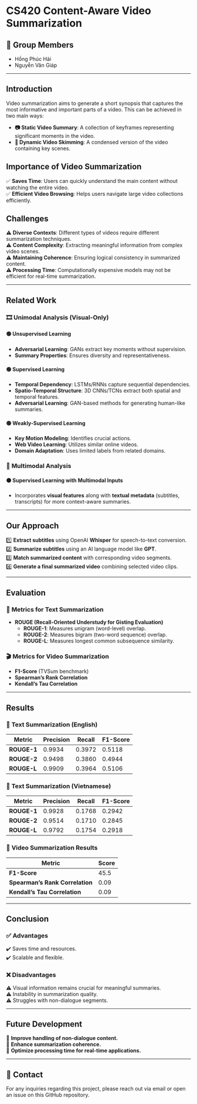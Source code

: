 # CS420 Content-Aware Video Summarization

## 👥 Group Members  

- Hồng Phúc Hải  
- Nguyễn Văn Giáp   

---

## Introduction

Video summarization aims to generate a short synopsis that captures the most informative and important parts of a video. This can be achieved in two main ways:

- **📷 Static Video Summary**: A collection of keyframes representing significant moments in the video.  
- **🎥 Dynamic Video Skimming**: A condensed version of the video containing key scenes.  

## Importance of Video Summarization

✅ **Saves Time**: Users can quickly understand the main content without watching the entire video.  
✅ **Efficient Video Browsing**: Helps users navigate large video collections efficiently.  

## Challenges

⚠️ **Diverse Contexts**: Different types of videos require different summarization techniques.  
⚠️ **Content Complexity**: Extracting meaningful information from complex video scenes.  
⚠️ **Maintaining Coherence**: Ensuring logical consistency in summarized content.  
⚠️ **Processing Time**: Computationally expensive models may not be efficient for real-time summarization.  

---

## Related Work

### 🎞️ **Unimodal Analysis (Visual-Only)**  

#### 🟢 **Unsupervised Learning**  
- **Adversarial Learning**: GANs extract key moments without supervision.  
- **Summary Properties**: Ensures diversity and representativeness.  

#### 🟢 **Supervised Learning**  
- **Temporal Dependency**: LSTMs/RNNs capture sequential dependencies.  
- **Spatio-Temporal Structure**: 3D CNNs/TCNs extract both spatial and temporal features.  
- **Adversarial Learning**: GAN-based methods for generating human-like summaries.  

#### 🟢 **Weakly-Supervised Learning**  
- **Key Motion Modeling**: Identifies crucial actions.  
- **Web Video Learning**: Utilizes similar online videos.  
- **Domain Adaptation**: Uses limited labels from related domains.  

### 📡 **Multimodal Analysis**  

#### 🟠 **Supervised Learning with Multimodal Inputs**  
- Incorporates **visual features** along with **textual metadata** (subtitles, transcripts) for more context-aware summaries.  

---

## Our Approach  

1️⃣ **Extract subtitles** using OpenAI **Whisper** for speech-to-text conversion.  
2️⃣ **Summarize subtitles** using an AI language model like **GPT**.  
3️⃣ **Match summarized content** with corresponding video segments.  
4️⃣ **Generate a final summarized video** combining selected video clips.  

---

## Evaluation  

### 📝 **Metrics for Text Summarization**  
- **ROUGE (Recall-Oriented Understudy for Gisting Evaluation)**  
  - **ROUGE-1**: Measures unigram (word-level) overlap.  
  - **ROUGE-2**: Measures bigram (two-word sequence) overlap.  
  - **ROUGE-L**: Measures longest common subsequence similarity.  

### 🎬 **Metrics for Video Summarization**  
- **F1-Score** (TVSum benchmark)  
- **Spearman’s Rank Correlation**  
- **Kendall’s Tau Correlation**  

---

## Results  

### 📑 **Text Summarization (English)**  

| Metric  | Precision | Recall | F1-Score |
|---------|-----------|--------|----------|
| **ROUGE-1** | 0.9934 | 0.3972 | 0.5118 |
| **ROUGE-2** | 0.9498 | 0.3860 | 0.4944 |
| **ROUGE-L** | 0.9909 | 0.3964 | 0.5106 |

### 📑 **Text Summarization (Vietnamese)**  

| Metric  | Precision | Recall | F1-Score |
|---------|-----------|--------|----------|
| **ROUGE-1** | 0.9928 | 0.1768 | 0.2942 |
| **ROUGE-2** | 0.9514 | 0.1710 | 0.2845 |
| **ROUGE-L** | 0.9792 | 0.1754 | 0.2918 |

### 🎥 **Video Summarization Results**  

| Metric | Score |
|--------|-------|
| **F1-Score** | 45.5 |
| **Spearman’s Rank Correlation** | 0.09 |
| **Kendall’s Tau Correlation** | 0.09 |

---

## Conclusion  

### ✅ **Advantages**  
✔️ Saves time and resources.  
✔️ Scalable and flexible.  

### ❌ **Disadvantages**  
⚠️ Visual information remains crucial for meaningful summaries.  
⚠️ Instability in summarization quality.  
⚠️ Struggles with non-dialogue segments.  

---

## Future Development  

🚀 **Improve handling of non-dialogue content.**  
🚀 **Enhance summarization coherence.**  
🚀 **Optimize processing time for real-time applications.**  

---

## 📩 Contact  

For any inquiries regarding this project, please reach out via email or open an issue on this GitHub repository.  
